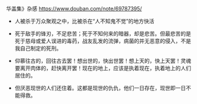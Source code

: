 华盖集》杂感
https://www.douban.com/note/69787395/
- 人被杀于万众聚观之中，比被杀在“人不知鬼不觉”的地方快活
- 死于敌手的锋刃，不足悲苦；死于不知何来的暗器，却是悲苦。但最悲苦的是死于慈母或爱人误进的毒药，战友乱发的流弹，病菌的并无恶意的侵入，不是我自己制定的死刑。
  
- 仰慕往古的，回往古去罢！想出世的，快出世罢！想上天的，快上天罢！灵魂要离开肉体的，赶快离开罢！现在的地上，应该是执着现在，执着地上的人们居住的。  
- 但厌恶现世的人们还住着。这都是现世的仇仇，他们一日存在，现世即一日不能得救。